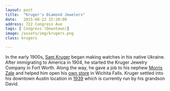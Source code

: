 ```yaml
---
layout: post
title:  "Kruger's Diamond Jewelers"
date:   2015-08-22 15:20:00
address: 722 Congress Ave
tags: [ Congress (Downtown)]
image: /assets/img/krugers.png
class: krugers

---
```

In the early 1900s, [Sam Kruger](https://tshaonline.org/handbook/online/articles/fkr08) began making watches in his native Ukraine. After immigrating to America in 1904, he started the Kruger Jewelry Company in Fort Worth. Along the way, he gave a job to his nephew [Morris Zale](https://tshaonline.org/handbook/online/articles/fza11) and helped him open his [own store](https://tshaonline.org/handbook/online/articles/dhz01) in Wichita Falls. Kruger settled into his downtown Austin location in [1939](http://www.krugersjewelers.com/wp-content/uploads/2013/06/historySlide_6.jpg) which is currently run by his grandson David.
